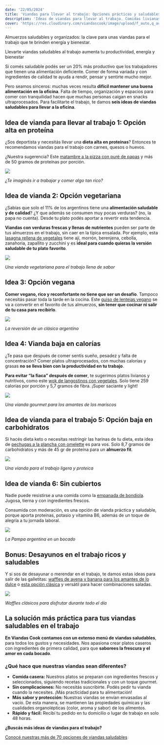 ```yaml
---
date: '22/05/2024'
title: 'Viandas para llevar al trabajo: Opciones prácticas y saludables'
description: 'Ideas de viandas para llevar al trabajo. Comidas livianas, veganas, proteicas y más opciones para comer saludable en la oficina.'
cover: 'https://res.cloudinary.com/viandascook/image/upload/f_auto,q_auto/v1/blog/qjanzxsxavhyiphxmyys'
---
```


<p>Almuerzos saludables y organizados: la clave para unas viandas para el trabajo que te brinden energía y bienestar.</p>

<p>Llevarte viandas saludables al trabajo aumenta tu productividad, energía y bienestar</p>

<p>Si comés saludable podés ser un 20% más productivo que los trabajadores que tienen una alimentación deficiente. Comer de forma variada y con ingredientes de calidad te ayuda a rendir, pensar y sentirte mucho mejor.</p>

<p>Pero seamos sinceros: muchas veces resulta <strong>difícil mantener una buena alimentación en la oficina</strong>. Falta de tiempo, organización y espacios para comer con tranquilidad hacen que muchas personas caigan en snacks ultraprocesados. Para facilitarte el trabajo, te damos <strong>seis ideas de viandas saludables para llevar a la oficina</strong>.</p>

<h2>Idea de vianda para llevar al trabajo 1: Opción alta en proteína</h2>

<p>¿Sos deportista y necesitás llevar una <strong>dieta alta en proteínas</strong>? Entonces te recomendamos viandas para el trabajo con carnes, quesos o huevos.</p>

<p>¿Nuestra sugerencia? Este <a href="/plato/matambre-a-la-pizza-con-pure-de-papa" title="Matambre a la pizza con puré de papas">matambre a la pizza con puré de papas</a> y más de 50 gramos de proteínas por porción.</p>

<div>
<a href="/plato/matambre-a-la-pizza-con-pure-de-papa" title="Matambre a la pizza con puré de papas">
  <img src="https://res.cloudinary.com/viandascook/image/upload/f_auto,q_auto/hg10jic70yqjllx9vl7k">
</a>

<em>¿Te imaginás ir a trabajar y comer algo tan rico?</em>

</div>

<h2>Idea de vianda 2: Opción vegetariana</h2>

<p>¿Sabías que solo el 11% de los argentinos tiene una <strong>alimentación saludable y de calidad</strong>? ¿Y que además se consumen muy pocas verduras? (no, la papa no cuenta). Desde tu plato podés aportar a revertir esta tendencia.</p>

<p><strong>Viandas con verduras frescas y llenas de nutrientes</strong> pueden ser parte de tus almuerzos en el trabajo, sin caer en la típica ensalada. Por ejemplo, esta <a href="/plato/lasagna-rellena-de-vegetales" title="Lasagna rellena de vegetales">lasagna rellena de vegetales</a> tiene ají, morrón, berenjena, cebolla, zanahoria, zapallito y zucchini y es <strong>ideal para cuando quieras la versión saludable de tu plato favorito</strong>.</p>

<div>
<a href="/plato/lasagna-rellena-de-vegetales" title="Lasagna rellena de vegetales">
  <img src="https://res.cloudinary.com/viandascook/image/upload/f_auto,q_auto/mbru4p30bqmdt8ymtv19">
</a>

<em>Una vianda vegetariana para el trabajo llena de sabor</em>

</div>

<h2>Idea 3: Opción vegana</h2>

<p><strong>Comer vegano, rico y reconfortante no tiene que ser un desafío</strong>. Tampoco necesitás pasar toda la tarde en la cocina. Este <a href="/plato/guiso-de-lentejas-vegano" title="Guiso de lentejas vegano">guiso de lentejas vegano</a> se va a convertir en el favorito de tus almuerzos, <strong>sin tener que cocinar ni salir de tu casa para recibirlo</strong>.</p>

<div>
<a href="/plato/guiso-de-lentejas-vegano" title="Guiso de lentejas vegano">
  <img src="https://res.cloudinary.com/viandascook/image/upload/f_auto,q_auto/tijtbtvmzdtiqfztper6">
</a>

<em>La reversión de un clásico argentino</em>

</div>

<h2>Idea 4: Vianda baja en calorías</h2>

<p>¿Te pasa que después de comer sentís sueño, pesadez y falta de concentración? Comer platos ultraprocesados, con muchas calorías y grasas <strong>no se lleva bien con la productividad en tu trabajo</strong>.</p>

<p><strong>Para evitar “la fiaca” después de comer</strong>, te sugerimos platos livianos y nutritivos, como este <a href="/plato/wok-de-langostinos-con-vegetales" title="Wok de langostinos con vegetales">wok de langostinos con vegetales</a>. Solo tiene 259 calorías por porción y 5,7 gramos de fibra. ¡Super saciante y light!</p>

<div>
<a href="/plato/wok-de-langostinos-con-vegetales" title="Wok de langostinos con vegetales">
  <img src="https://res.cloudinary.com/viandascook/image/upload/f_auto,q_auto/rqi6v7ec2fjxosdkshsx">
</a>

<em>Una vianda gourmet para los amantes de los mariscos</em>

</div>

<h2>Idea de vianda para el trabajo 5: Opción baja en carbohidratos</h2>

<p>Si hacés dieta keto o necesitas restringir las harinas de tu dieta, esta idea de <a href="/plato/pechugas-a-la-plancha-con-omellete" title="Pechugas a la plancha con omelette">pechugas a la plancha con omelette</a> es para vos. Solo 8,7 gramos de carbohidratos y más de 45 gr de proteína para un <strong>almuerzo fit</strong>.</p>

<div>
<a href="/plato/pechugas-a-la-plancha-con-omellete" title="Pechugas a la plancha con omelette">
  <img src="https://res.cloudinary.com/viandascook/image/upload/f_auto,q_auto/wvqi8sujjjlxthxgmmqs">
</a>

<em>Una vianda para el trabajo ligera y proteica</em>

</div>

<h2>Idea de vianda 6: Sin cubiertos</h2>

<p>Nadie puede resistirse a una comida como la <a href="/plato/empanada-de-bondiola" title="Empanada de bondiola">empanada de bondiola</a>. Jugosa, tierna y con ingredientes frescos.</p>

<p>Consumida con moderación, es una opción de vianda práctica y saludable, porque aporta proteínas, potasio y vitamina B6, además de un toque de alegría a tu jornada laboral.</p>

<div>
<a href="/plato/empanada-de-bondiola" title="Empanada de bondiola">
<img src="https://res.cloudinary.com/viandascook/image/upload/f_auto,q_auto/ymbyccpdehchqk7dpvez">
</a>

<em>La Pampa argentina en un bocado</em>

</div>

<h2>Bonus: Desayunos en el trabajo ricos y saludables</h2>

<p>Y si sos de desayunar o merendar en el trabajo, te damos estas ideas para salir de las galletitas: <a href="/plato/waffles-de-avena-y-banana" title="Waffles de avena y banana">waffles de avena y banana para los amantes de lo dulce</a> o <a href="/plato/waffles-clasicos" title="Waffles clásicos">esta opción clásica</a> y versátil para hacer combinaciones saladas.</p>

<div>
<a href="/plato/waffles-de-avena-y-banana" title="Waffles de avena y banana">
  <img src="https://res.cloudinary.com/viandascook/image/upload/f_auto,q_auto/b7ycdte9p1im1txazv5a">
</a>

<em>Waffles clásicos para disfrutar durante todo el día</em>

</div>

<h2>La solución más práctica para tus viandas saludables en el trabajo</h2>

<p><strong>En Viandas Cook contamos con un extenso menú de viandas saludables</strong>, para todos los gustos y necesidades. Nos apasiona crear platos caseros con ingredientes de primera calidad, para que <strong>saborees la frescura y el amor en cada bocado</strong>.</p>

<h3>¿Qué hace que nuestras viandas sean diferentes?</h3>

<ul>
  <li><strong>Comida casera:</strong> Nuestros platos se preparan con ingredientes frescos y seleccionados, siguiendo recetas tradicionales y con un toque gourmet.</li>
  <li><strong>Sin complicaciones:</strong> No necesitás suscribirte. Podés pedir tu vianda cuando la necesites. ¡Más practicidad para tu alimentación!</li>
  <li><strong>Más sabor y protección:</strong> Nuestras viandas se envían envasadas al vacío. De esta manera, se mantienen las propiedades químicas y las cualidades organolépticas (color, aroma y sabor) de los alimentos.</li>
  <li><strong>Rápido y fácil:</strong> Recibí tu pedido en tu domicilio o lugar de trabajo en solo 48 horas.</li>
</ul>

<p><strong>¿Buscás más ideas de viandas para el trabajo?</strong></p>
<p><a href="/menu" title="Viandas Cook | Menú">Conocé nuestras más de 70 opciones de viandas saludables</a></p>
